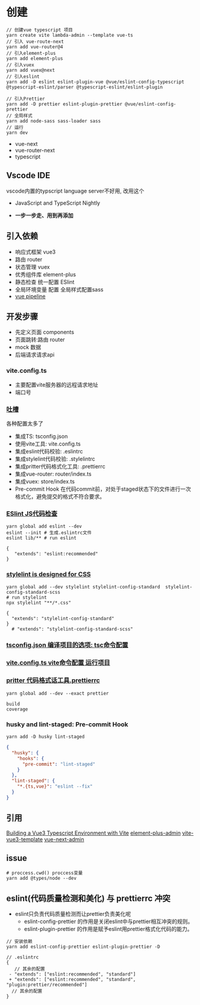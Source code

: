 # 创建
```
// 创建vue typescript 项目
yarn create vite lambda-admin --template vue-ts
// 引入 vue-route-next
yarn add vue-router@4
// 引入element-plus
yarn add element-plus
// 引入vuex
yarn add vuex@next
// 引入eslint
yarn add -D eslint eslint-plugin-vue @vue/eslint-config-typescript @typescript-eslint/parser @typescript-eslint/eslint-plugin

// 引入Prettier
yarn add -D prettier eslint-plugin-prettier @vue/eslint-config-prettier
// 全局样式
yarn add node-sass sass-loader sass
// 运行
yarn dev
```

* vue-next
* vue-router-next
* typescript



## Vscode IDE
vscode内置的typscript language server不好用, 改用这个
* JavaScript and TypeScript Nightly



* **一步一步走、用到再添加**
## 引入依赖
* 响应式框架 vue3
* 路由 router
* 状态管理 vuex
* 优秀组件库 element-plus
* 静态检查 统一配置 ESlint
* 全局环境变量 配置 全局样式配置sass
* [vue pipeline](https://jinfang134.github.io/vue-pipeline/)



## 开发步骤
* 先定义页面 components
* 页面跳转:路由 router
* mock 数据
* 后端请求请求api



### vite.config.ts
* 主要配置vite服务器的远程请求地址
* 端口号



### [吐槽](https://github.com/justwiner/vue3-tsx)
 各种配置太多了 
 * 集成TS: tsconfig.json
 * 使用vite工具: vite.config.ts
 * 集成eslint代码校验: .eslintrc
 * 集成stylelint代码校验: .stylelintrc
 * 集成pritter代码格式化工具: .prettierrc
 * 集成vue-router: router/index.ts
 * 集成vuex: store/index.ts
 * Pre-commit Hook 在代码commit前，对处于staged状态下的文件进行一次格式化，避免提交的格式不符合要求。


### [ESlint JS代码检查](https://cn.eslint.org/docs/user-guide/configuring)
```
yarn global add eslint --dev
eslint --init # 生成.eslintrc文件
eslint lib/** # run eslint
```
``` .eslintrc
{
   "extends": "eslint:recommended"
}
```

### [stylelint is designed for CSS](https://stylelint.io/user-guide/configure)
```
yarn global add --dev stylelint stylelint-config-standard  stylelint-config-standard-scss
# run stylelint
npx stylelint "**/*.css"
```

```.stylelintrc
{
  "extends": "stylelint-config-standard"
}
  # "extends": "stylelint-config-standard-scss"
```


### [tsconfig.json  编译项目的选项: tsc命令配置](https://typescript.bootcss.com/tsconfig-json.html)


### [vite.config.ts vite命令配置 运行项目](https://cn.vitejs.dev/config/)


### [pritter 代码格式话工具.prettierrc](https://www.prettier.cn/docs/configuration.html)
```
yarn global add --dev --exact prettier
```

```.prettierignore 
build
coverage
```

### husky and lint-staged: Pre-commit Hook
```
yarn add -D husky lint-staged

```

```package.json
{
  "husky": {
    "hooks": {
      "pre-commit": "lint-staged"
    }
  },
  "lint-staged": {
    "*.{ts,vue}": "eslint --fix"
  }
}
```



## 引用
[Building a Vue3 Typescript Environment with Vite](https://miyauchi.dev/posts/vite-vue3-typescript/)
[element-plus-admin](https://github.com/hsiangleev/element-plus-admin)
[vite-vue3-template](https://github.com/TomokiMiyauci/vite-vue3-template)
[vue-next-admin](https://github.com/lyt-Top/vue-next-admin)



## issue

```
# proccess.cwd() proccess变量
yarn add @types/node --dev
```

## eslint(代码质量检测和美化) 与 prettierrc 冲突
* eslint只负责代码质量检测而让prettier负责美化呢
  * eslint-config-prettier 的作用是关闭eslint中与prettier相互冲突的规则。
  * eslint-plugin-prettier 的作用是赋予eslint用prettier格式化代码的能力。
  
```
// 安装依赖
yarn add eslint-config-prettier eslint-plugin-prettier -D

// .eslintrc
{
   // 其余的配置
 - "extends": ["eslint:recommended", "standard"]
 + "extends": ["eslint:recommended", "standard",  "plugin:prettier/recommended"]
  // 其余的配置
}
```